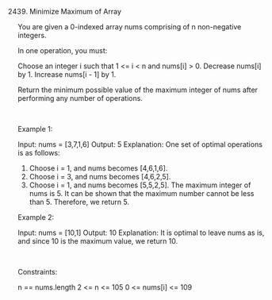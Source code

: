 2439. Minimize Maximum of Array

You are given a 0-indexed array nums comprising of n non-negative integers.

In one operation, you must:

Choose an integer i such that 1 <= i < n and nums[i] > 0.
Decrease nums[i] by 1.
Increase nums[i - 1] by 1.

Return the minimum possible value of the maximum integer of nums after performing any number of operations.

 

Example 1:

Input: nums = [3,7,1,6]
Output: 5
Explanation:
One set of optimal operations is as follows:
1. Choose i = 1, and nums becomes [4,6,1,6].
2. Choose i = 3, and nums becomes [4,6,2,5].
3. Choose i = 1, and nums becomes [5,5,2,5].
The maximum integer of nums is 5. It can be shown that the maximum number cannot be less than 5.
Therefore, we return 5.


Example 2:

Input: nums = [10,1]
Output: 10
Explanation:
It is optimal to leave nums as is, and since 10 is the maximum value, we return 10.


 

Constraints:

n == nums.length
2 <= n <= 105
0 <= nums[i] <= 109